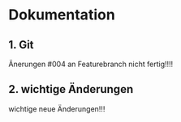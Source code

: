 # Dokumentation

## 1. Git

Änerungen #004 an Featurebranch nicht fertig!!!!

## 2. wichtige Änderungen

wichtige neue Änderungen!!!
